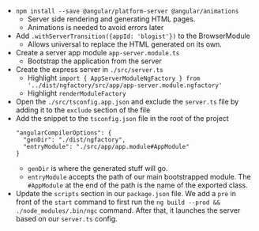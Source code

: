 * `npm install --save @angular/platform-server @angular/animations`
    - Server side rendering and generating HTML pages.
    - Animations is needed to avoid errors later
* Add `.withServerTransition({appId: 'blogist'})` to the BrowserModule
    - Allows universal to replace the HTML generated on its own.
* Create a server app module `app-server.module.ts`
    - Bootstrap the application from the server
* Create the express server in `./src/server.ts`
    - Highlight `import { AppServerModuleNgFactory } from '../dist/ngfactory/src/app/app-server.module.ngfactory'`
    - Highlight `renderModuleFactory`
* Open the `./src/tsconfig.app.json` and exclude the `server.ts` file by adding it to the `exclude` section of the file
* Add the snippet to the `tsconfig.json` file in the root of the project
    ```
    "angularCompilerOptions": {
      "genDir": "./dist/ngfactory",
      "entryModule": "./src/app/app.module#AppModule"
    }
    ```
    - `genDir` is where the generated stuff will go.
    - `entryModule` accepts the path of our main bootstrapped module. The `#AppModule` at the end of the path is the name of the exported class.
* Update the `scripts` section in our `package.json` file. We add a `pre` in front of the `start` command to first run the `ng build --prod && ./node_modules/.bin/ngc` command. After that, it launches the server based on our `server.ts` config.

